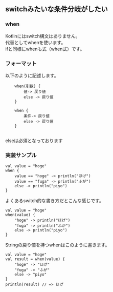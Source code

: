 ## switchみたいな条件分岐がしたい

### when

Kotlinにはswitch構文はありません。   
代替としてwhenを使います。   
ifと同様にwhenも式（when式）です。

### フォーマット
   
   
以下のように記述します。

```
    when(引数) {
        値-> 戻り値
        else -> 戻り値
    }
    
    when {
        条件-> 戻り値
        else -> 戻り値
    }
    
``` 


elseは必須となっております


### 実装サンプル
   
   

   
    val value = "hoge"
    when {
        value == "hoge" -> println("ほげ")
        value == "fuga" -> println("ふが")
        else -> println("piyo")
    }
   
   
よくあるswitch的な書き方だとこんな感じです。
   
    val value = "hoge"
    when(value) {
        "hoge" -> println("ほげ")
        "fuga" -> println("ふが")
        else -> println("piyo")
    }
 

   
   

Stringの戻り値を持つwhenはこのように書きます。


    val value = "hoge"
    val result = when(value) {
        "hoge" -> "ほげ"
        "fuga" -> "ふが"
        else -> "piyo"
    }
    println(result) // => ほげ


